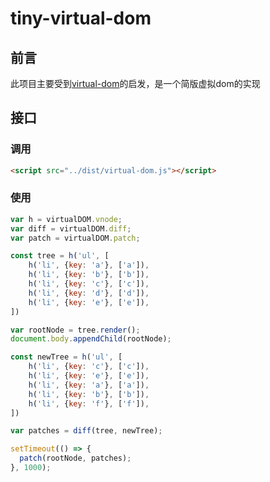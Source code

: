 # tiny-virtual-dom

## 前言

此项目主要受到[virtual-dom](https://github.com/Matt-Esch/virtual-dom)的启发，是一个简版虚拟dom的实现

## 接口

### 调用 

```html
<script src="../dist/virtual-dom.js"></script>
```

### 使用

```javascript
var h = virtualDOM.vnode;
var diff = virtualDOM.diff;
var patch = virtualDOM.patch;

const tree = h('ul', [
    h('li', {key: 'a'}, ['a']),
    h('li', {key: 'b'}, ['b']),
    h('li', {key: 'c'}, ['c']),
    h('li', {key: 'd'}, ['d']),
    h('li', {key: 'e'}, ['e']),
])

var rootNode = tree.render();
document.body.appendChild(rootNode);

const newTree = h('ul', [
    h('li', {key: 'c'}, ['c']),
    h('li', {key: 'e'}, ['e']),
    h('li', {key: 'a'}, ['a']),
    h('li', {key: 'b'}, ['b']),
    h('li', {key: 'f'}, ['f']),
])

var patches = diff(tree, newTree);

setTimeout(() => {
  patch(rootNode, patches);
}, 1000);
```

